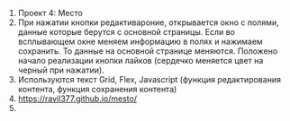 1. Проект 4: Место
2. При нажатии кнопки редактивароние, открывается окно с полями, данные которые берутся с основной страницы. 
Если во всплывающем окне меняем информацию в полях и нажимаем сохранить. То данные на основной странице меняются.
Положено начало реализации кнопки лайков (сердечко меняется цвет на черный при нажатии).
3. Используются текст Grid, Flex, Javascript (функция редактирования контента, функция сохранения контента)
4. https://ravil377.github.io/mesto/
5.